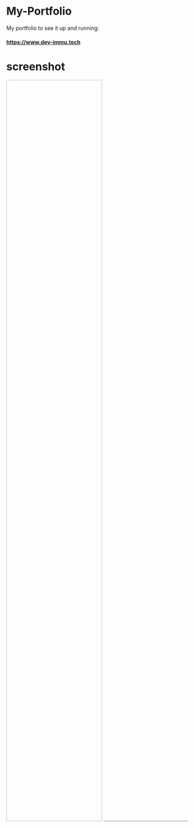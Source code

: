 # My-Portfolio

My portfolio to see it up and running:

#### https://www.dev-immu.tech

# screenshot
<img scr="portfolio.png" height=50% width= 50%>
.......................................................
